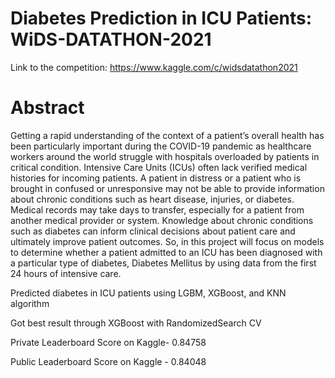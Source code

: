 # Diabetes Prediction in ICU Patients: WiDS-DATATHON-2021

Link to the competition: https://www.kaggle.com/c/widsdatathon2021

# Abstract

Getting a rapid understanding of the context of a patient’s overall health has been particularly important during the COVID-19 pandemic as healthcare workers around the world struggle with hospitals overloaded by patients in critical condition. Intensive Care Units (ICUs) often lack verified medical histories for incoming patients. A patient in distress or a patient who is brought in confused or unresponsive may not be able to provide information about chronic conditions such as heart disease, injuries, or diabetes. Medical records may take days to transfer, especially for a patient from another medical provider or system. Knowledge about chronic conditions such as diabetes can inform clinical decisions about patient care and ultimately improve patient outcomes. So, in this project will focus on models to determine whether a patient admitted to an ICU has been diagnosed with a particular type of diabetes, Diabetes Mellitus by using data from the first 24 hours of intensive care.

Predicted diabetes in ICU patients using LGBM, XGBoost, and KNN algorithm

Got best result through XGBoost with RandomizedSearch CV

Private Leaderboard Score on Kaggle- 0.84758

Public Leaderboard Score on Kaggle - 0.84048
